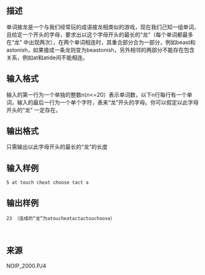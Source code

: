 ## 描述

单词接龙是一个与我们经常玩的成语接龙相类似的游戏，现在我们己知一组单词，且给定一个开头的字母，要求出以这个字母开头的最长的“龙”（每个单词都最多在“龙" 中出现两次），在两个单词相连时，其重合部分合为一部分，例如beast和astonish，如果接成一条龙则变为beastonish，另外相邻的两部分不能存在包含关系，例如at和atide间不能相连。 

## 输入格式

输入的第一行为一个单独的整数n(n<=20）表示单词数，以下n行每行有一个单词，输入的最后一行为一个单个字符，表来“龙”开头的字母。你可以假定以此字母开头的“龙" 一定存在。 

## 输出格式

只需输出以此字母开头的最长的“龙”的长度

## 输入样例

```plaintext
5 at touch cheat choose tact a
```

## 输出样例

```plaintext
23 （连成的“龙”为atoucheatactactouchoose）
```



 

## 来源

NOIP_2000.PJ4


